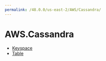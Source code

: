 ```yaml
---
permalink: /48.0.0/us-east-2/AWS/Cassandra/
---
```


# AWS.Cassandra



* [Keyspace](Keyspace.md)
* [Table](Table.md)